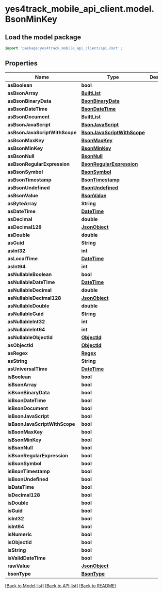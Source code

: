 # yes4track_mobile_api_client.model.BsonMinKey

## Load the model package
```dart
import 'package:yes4track_mobile_api_client/api.dart';
```

## Properties
Name | Type | Description | Notes
------------ | ------------- | ------------- | -------------
**asBoolean** | **bool** |  | [optional] 
**asBsonArray** | [**BuiltList<BsonValue>**](BsonValue.md) |  | [optional] 
**asBsonBinaryData** | [**BsonBinaryData**](BsonBinaryData.md) |  | [optional] 
**asBsonDateTime** | [**BsonDateTime**](BsonDateTime.md) |  | [optional] 
**asBsonDocument** | [**BuiltList<BsonElement>**](BsonElement.md) |  | [optional] 
**asBsonJavaScript** | [**BsonJavaScript**](BsonJavaScript.md) |  | [optional] 
**asBsonJavaScriptWithScope** | [**BsonJavaScriptWithScope**](BsonJavaScriptWithScope.md) |  | [optional] 
**asBsonMaxKey** | [**BsonMaxKey**](BsonMaxKey.md) |  | [optional] 
**asBsonMinKey** | [**BsonMinKey**](BsonMinKey.md) |  | [optional] 
**asBsonNull** | [**BsonNull**](BsonNull.md) |  | [optional] 
**asBsonRegularExpression** | [**BsonRegularExpression**](BsonRegularExpression.md) |  | [optional] 
**asBsonSymbol** | [**BsonSymbol**](BsonSymbol.md) |  | [optional] 
**asBsonTimestamp** | [**BsonTimestamp**](BsonTimestamp.md) |  | [optional] 
**asBsonUndefined** | [**BsonUndefined**](BsonUndefined.md) |  | [optional] 
**asBsonValue** | [**BsonValue**](BsonValue.md) |  | [optional] 
**asByteArray** | **String** |  | [optional] 
**asDateTime** | [**DateTime**](DateTime.md) |  | [optional] 
**asDecimal** | **double** |  | [optional] 
**asDecimal128** | [**JsonObject**](.md) |  | [optional] 
**asDouble** | **double** |  | [optional] 
**asGuid** | **String** |  | [optional] 
**asInt32** | **int** |  | [optional] 
**asLocalTime** | [**DateTime**](DateTime.md) |  | [optional] 
**asInt64** | **int** |  | [optional] 
**asNullableBoolean** | **bool** |  | [optional] 
**asNullableDateTime** | [**DateTime**](DateTime.md) |  | [optional] 
**asNullableDecimal** | **double** |  | [optional] 
**asNullableDecimal128** | [**JsonObject**](.md) |  | [optional] 
**asNullableDouble** | **double** |  | [optional] 
**asNullableGuid** | **String** |  | [optional] 
**asNullableInt32** | **int** |  | [optional] 
**asNullableInt64** | **int** |  | [optional] 
**asNullableObjectId** | [**ObjectId**](ObjectId.md) |  | [optional] 
**asObjectId** | [**ObjectId**](ObjectId.md) |  | [optional] 
**asRegex** | [**Regex**](Regex.md) |  | [optional] 
**asString** | **String** |  | [optional] 
**asUniversalTime** | [**DateTime**](DateTime.md) |  | [optional] 
**isBoolean** | **bool** |  | [optional] 
**isBsonArray** | **bool** |  | [optional] 
**isBsonBinaryData** | **bool** |  | [optional] 
**isBsonDateTime** | **bool** |  | [optional] 
**isBsonDocument** | **bool** |  | [optional] 
**isBsonJavaScript** | **bool** |  | [optional] 
**isBsonJavaScriptWithScope** | **bool** |  | [optional] 
**isBsonMaxKey** | **bool** |  | [optional] 
**isBsonMinKey** | **bool** |  | [optional] 
**isBsonNull** | **bool** |  | [optional] 
**isBsonRegularExpression** | **bool** |  | [optional] 
**isBsonSymbol** | **bool** |  | [optional] 
**isBsonTimestamp** | **bool** |  | [optional] 
**isBsonUndefined** | **bool** |  | [optional] 
**isDateTime** | **bool** |  | [optional] 
**isDecimal128** | **bool** |  | [optional] 
**isDouble** | **bool** |  | [optional] 
**isGuid** | **bool** |  | [optional] 
**isInt32** | **bool** |  | [optional] 
**isInt64** | **bool** |  | [optional] 
**isNumeric** | **bool** |  | [optional] 
**isObjectId** | **bool** |  | [optional] 
**isString** | **bool** |  | [optional] 
**isValidDateTime** | **bool** |  | [optional] 
**rawValue** | [**JsonObject**](.md) |  | [optional] 
**bsonType** | [**BsonType**](BsonType.md) |  | [optional] 

[[Back to Model list]](../README.md#documentation-for-models) [[Back to API list]](../README.md#documentation-for-api-endpoints) [[Back to README]](../README.md)


